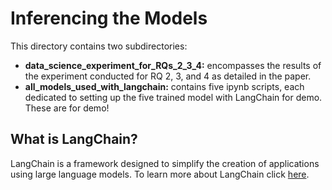 # Inferencing the Models 

This directory contains two subdirectories:
- **data_science_experiment_for_RQs_2_3_4:** encompasses the results of the experiment conducted for RQ 2, 3, and 4 as detailed in the paper.
- **all_models_used_with_langchain:** contains five ipynb scripts, each dedicated to setting up the five trained model with LangChain for demo. These are for demo!



## What is LangChain?
LangChain is a framework designed to simplify the creation of applications using large language models. To learn more about LangChain click [here](https://python.langchain.com/docs/get_started/introduction).

